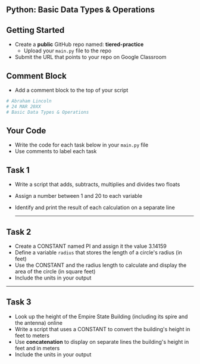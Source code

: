 ## Python: Basic Data Types & Operations

## Getting Started

- Create a **public** GitHub repo named: **tiered-practice**
    - Upload your `main.py` file to the repo
- Submit the URL that points to your repo on Google Classroom

## Comment Block

- Add a comment block to the top of your script
```python
# Abraham Lincoln
# 24 MAR 20XX
# Basic Data Types & Operations
```

## Your Code

- Write the code for each task below in your `main.py` file
- Use comments to label each task
  
## Task 1

- Write a script that adds, subtracts, multiplies and divides two floats
- Assign a number between 1 and 20 to each variable
- Identify and print the result of each calculation on a separate line

  ---

## Task 2

- Create a CONSTANT named PI and assign it the value 3.14159
- Define a variable `radius` that stores the length of a circle's radius (in feet)
- Use the CONSTANT and the radius length to calculate and display the area of the circle (in square feet)
- Include the units in your output

---

## Task 3

- Look up the height of the Empire State Building (including its spire and the antenna) online
- Write a script that uses a CONSTANT to convert the building's height in feet to meters
- Use **concatenation** to display on separate lines the building's height in feet and in meters
- Include the units in your output


